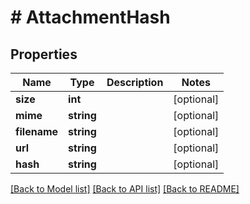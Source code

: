 # # AttachmentHash

## Properties

Name | Type | Description | Notes
------------ | ------------- | ------------- | -------------
**size** | **int** |  | [optional]
**mime** | **string** |  | [optional]
**filename** | **string** |  | [optional]
**url** | **string** |  | [optional]
**hash** | **string** |  | [optional]

[[Back to Model list]](../../README.md#models) [[Back to API list]](../../README.md#endpoints) [[Back to README]](../../README.md)
